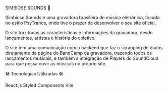 SIMBIOSE SOUNDS 🎵

Simbiose Sounds é uma gravadora brasileira de música eletrônica, focada no estilo PsyTrance, onde tive o prazer de desenvolver o seu site oficial.

O site traz todas as características e informações da gravadora, desde lançamentos, artistas e história do coletivo.

O site tem uma comunicação com o backend que faz o scrapping de dados diretamente da página do BandCamp da gravadora, trazendo todos os lançamentos musicais, e também a integração de Players do SoundCloud para que possa ouvir as músicas no próprio site.

🛠 Tecnologias Utilizadas 🛠 

React.js
Styled Components
Vite 
